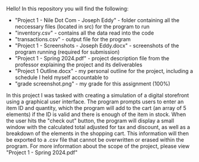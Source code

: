 Hello! In this repository you will find the following:
  - "Project 1 - Nile Dot Com - Joseph Eddy" - folder containing all the neccessary files (located in src) for the program to run
  - "inventory.csv" - contains all the data read into the code
  - "transactions.csv" - output file for the program
  - "Project 1 - Screenshots - Joseph Eddy.docx" - screenshots of the program running (required for submission)
  - "Project 1 - Spring 2024.pdf" - project description file from the professor explaining the project and its deliverables
  - "Project 1 Outline.docx" - my personal outline for the project, including a schedule I held myself accountable to
  - "grade screenshot.png" - my grade for this assignment (100%)

In this project I was tasked with creating a simulation of a digital storefront using a graphical user interface. The program prompts users to enter an item ID and quantity, which the program will add to the cart (an array of 5 elements) if the ID is valid and there is enough of the item in stock. When the user hits the "check out" button, the program will display a small window with the calculated total adjusted for tax and discount, as well as a breakdown of the elements in the shopping cart. This information will then be exported to a .csv file that cannot be overwritten or erased within the program. For more information about the scope of the project, please view "Project 1 - Spring 2024.pdf"
